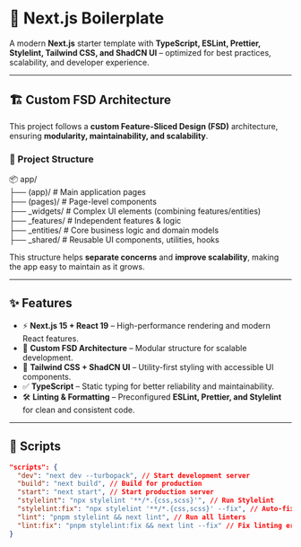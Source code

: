 # 🚀 Next.js Boilerplate

A modern **Next.js** starter template with **TypeScript, ESLint, Prettier, Stylelint, Tailwind CSS, and ShadCN UI** – optimized for best practices, scalability, and developer experience.

---

## 🏗 Custom FSD Architecture

This project follows a **custom Feature-Sliced Design (FSD)** architecture, ensuring **modularity, maintainability, and scalability**.

### 📂 Project Structure

📦 app/  
 ├── (app)/ # Main application pages  
 ├── (pages)/ # Page-level components  
 ├── _widgets/ # Complex UI elements (combining features/entities)  
 ├── _features/ # Independent features & logic  
 ├── _entities/ # Core business logic and domain models  
 ├── _shared/ # Reusable UI components, utilities, hooks

This structure helps **separate concerns** and **improve scalability**, making the app easy to maintain as it grows.

---

## ✨ Features

- ⚡ **Next.js 15 + React 19** – High-performance rendering and modern React features.
- 📂 **Custom FSD Architecture** – Modular structure for scalable development.
- 🎨 **Tailwind CSS + ShadCN UI** – Utility-first styling with accessible UI components.
- ✅ **TypeScript** – Static typing for better reliability and maintainability.
- 🛠 **Linting & Formatting** – Preconfigured **ESLint, Prettier, and Stylelint** for clean and consistent code.

---

## 📜 Scripts

```json
"scripts": {
  "dev": "next dev --turbopack", // Start development server
  "build": "next build", // Build for production
  "start": "next start", // Start production server
  "stylelint": "npx stylelint '**/*.{css,scss}'", // Run Stylelint
  "stylelint:fix": "npx stylelint '**/*.{css,scss}' --fix", // Auto-fix styles
  "lint": "pnpm stylelint && next lint", // Run all linters
  "lint:fix": "pnpm stylelint:fix && next lint --fix" // Fix linting errors
}
```

